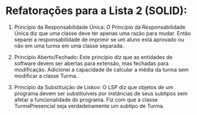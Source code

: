 # Refatorações para a Lista 2 (SOLID):

1. Princípio da Responsabilidade Única:
    O Princípio da Responsabilidade Única diz que uma classe deve ter apenas uma razão para mudar. Então separei a responsabilidade de imprimir se um aluno está aprovado ou não em uma turma em uma classe separada.

2. Princípio Aberto/Fechado:
    Este princípio diz que as entidades de software devem ser abertas para extensão, mas fechadas para modificação. Adicionei a capacidade de calcular a média da turma sem modificar a classe Turma.

3. Princípio da Substituição de Liskov:
    O LSP diz que objetos de um programa devem ser substituíveis por instâncias de seus subtipos sem afetar a funcionalidade do programa. Fiz com que a classe TurmaPresencial seja verdadeiramente um subtipo de Turma.
